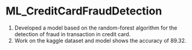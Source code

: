 # ML_CreditCardFraudDetection

1. Developed a model based on the random-forest algorithm for the detection of fraud in transaction in credit card.
2. Work on the kaggle dataset and model shows the accuracy of 89.32.
